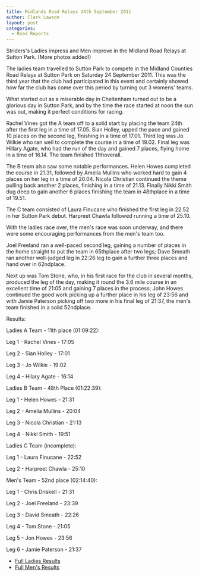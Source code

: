```yaml
---
title: Midlands Road Relays 24th September 2011
author: Clark Lawson
layout: post
categories:
  - Road Reports
---
```


<p>Striders's Ladies impress and Men improve in the Midland Road Relays at Sutton Park. (More photos added!)</p>

The ladies team travelled to Sutton Park to compete in the Midland Counties Road Relays at Sutton Park on Saturday 24 September 2011. This was the third year that the club had participated in this event and certainly showed how far the club has come over this period by turning out 3 womens' teams. 

What started out as a miserable day in Cheltenham turned out to be a glorious day in Sutton Park, and by the time the race started at noon the sun was out, making it perfect conditions for racing.

Rachel Vines got the A team off to a solid start by placing the team 24th after the first leg in a time of 17.05. Sian Holley, upped the pace and gained 10 places on the second leg, finishing in a time of 17.01. Third leg was Jo Wilkie who ran well to complete the course in a time of 19.02. Final leg was Hillary Agate, who had the run of the day and gained 7 places, flying home in a time of 16.14. The team finished 11thoverall.

The B team also saw some notable performances. Helen Howes completed the course in 21.31, followed by Amelia Mullins who worked hard to gain 4 places on her leg in a time of 20.04. Nicola Christian continued the theme pulling back another 2 places, finishing in a time of 21.13. Finally Nikki Smith dug deep to gain another 6 places finishing the team in 48thplace in a time of 19.51.

The C team consisted of Laura Finucane who finished the first leg in 22.52 in her Sutton Park debut. Harpreet Chawla followed running a time of 25.10.

With the ladies race over, the men's race was soon underway, and there were some encouraging performances from the men's team too.

Joel Freeland ran a well-paced second leg, gaining a number of places in the home straight to put the team in 65thplace after two legs; Dave Smeath ran another well-judged leg in 22:26 leg to gain a further three places and hand over in 62ndplace.

Next up was Tom Stone, who, in his first race for the club in several months, produced the leg of the day, making it round the 3.6 mile course in an excellent time of 21:05 and gaining 7 places in the process; John Howes continued the good work picking up a further place in his leg of 23:56 and with Jamie Paterson picking off two more in his final leg of 21:37, the men's team finished in a solid 52ndplace.

Results:

Ladies A Team - 11th place (01:09:22):

Leg 1 - Rachel Vines - 17:05

Leg 2 - Sian Holley - 17:01

Leg 3 - Jo Wilkie - 19:02

Leg 4 - Hilary Agate - 16:14

Ladies B Team - 48th Place (01:22:39):

Leg 1 - Helen Howes - 21:31

Leg 2 - Amelia Mullins - 20:04

Leg 3 - Nicola Christian - 21:13

Leg 4 - Nikki Smith - 19:51

Ladies C Team (incomplete):

Leg 1 - Laura Finucane - 22:52

Leg 2 - Harpreet Chawla - 25:10

Men's Team - 52nd place (02:14:40):

Leg 1 - Chris Driskell - 21:31

Leg 2 - Joel Freeland - 23:39

Leg 3 - David Smeath - 22:26

Leg 4 - Tom Stone - 21:05

Leg 5 - Jon Howes - 23:56

Leg 6 - Jamie Paterson - 21:37

* <a href="/assets/pdf/results/midlandswomens11.pdf" target="_blank" rel="nofollow">Full Ladies Results</a>
* <a href="/assets/pdf/results/midlandsmens11.pdf" target="_blank" rel="nofollow">Full Men's Results</a>

